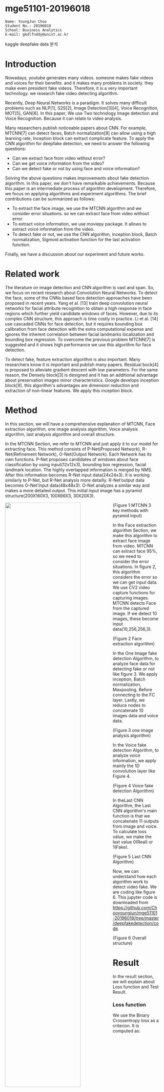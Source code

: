 # mge51101-20196018

```
Name: YoungJun Choo  
Student No.: 20196018  
School: Business Analytics  
E-mail: gkdlfnddy@unist.ac.kr  

```

kaggle deepfake data 분석

# Introduction
Nowadays, youtube generates many videos. someone makes fake videos and voices for their benefits. and it makes many problems in society. they make even president fake videos. Therefore, it is a very important technology. we research fake video detecting algorithm.

Recently, Deep Neural Networks is a paradigm. It solves many difficult problems such as NLP[1], S2S[2], Image Detection[3][4], Voice Recognition, MOT[5], GAN[6]. In this paper, We use Two technology Image detection and Voice Recognition. Because it can relate to video analysis.

Many researchers publish noticeable papers about CNN. For example, MTCNN[7] can detect faces, Batch normalization[8] can allow using a high learning rate, Inception block can extract complicate feature. To apply the CNN algorithm for deepfake detection, we need to answer the following questions:

- Can we extract face from video without error?
- Can we get voice information from the video?
- Can we detect fake or not by using face and voice information?

Solving the above questions makes improvements about fake detection algorithm. In this paper, we don't have remarkable achievements. Because this paper is an intermediate process of algorithm development. Therefore, we focus on applying algorithms and experiment algorithms. The brief contributions can be summarized as follows:

- To extract the face image, we use the MTCNN algorithm and we consider error situations. so we can extract face from video without error.
- To extract voice information, we use moviepy package. It allows to extract voice information from the video.
- To detect fake or not, we use the CNN algorithm, inception block, Batch normalization, Sigmoid activation function for the last activation function.

Finally, we have a discussion about our experiment and future works.

# Related work

The literature on image detection and CNN algorithm is vast and span. So, we focus on recent research about Convolution Neural Networks. To detect the face,  some of the CNNs based face detection approaches have been proposed in recent years. Yang et al. [13] train deep convolution neural networks for facial attribute recognition to obtain a high response in face regions which further yield candidate windows of faces. However, due to its complex CNN structure, this approach is time costly in practice. Li et al. [14] use cascaded CNNs for face detection, but it requires bounding box calibration from face detection with the extra computational expense and ignores the inherent correlation between facial landmarks localization and bounding box regression. To overcome the previous problem MTCNN[7] is suggested and it shows high performance we use this algorithm for face detection.

To detect fake, feature extraction algorithm is also important. Many researchers know it is important and publish many papers. Residual bock[4] is proposed to alleviate gradient descent with low parameters. For the same reason, the Densely block[3] is designed and it has an additional advantage about preservation images minor characteristics. Google develops inception block[9]. this algorithm's advantages are dimension reduction and extraction of non-linear features. We apply this inception block. 

# Method

 In this section, we will have a comprehensive explanation of MTCNN, Face extraction algorithm, one image analysis algorithm, Voice analysis algorithm, last analysis algorithm and overall structure.

In the MTCNN Section, we refer to MTCNN and just apply it to our model for extracting face. This method consists of P-Net(Proposed Network), R-Net(Refinement Network), O-Net(Output Network). Each Network has its own functions. P-Net proposes candidates of windows about face classification by using input(12x12x3), bounding box regression, facial landmark location. The highly overlapped information is merged by NMS. After this information becomes R-Net input data(24x24x3). It is working similarly to P-Net, but R-Net analysis more detailly. R-Net’output data becomes O-Net’input data(48x48x3). O-Net analyzes a similar way and makes a more detailed output. This initial input image has a pyramid structure(200X160X3, 100X66X3, 30X20X3).

<img src="./image/extractingmethod.png" width="70%" height="70%" style="float:left">

(Figure 1 MTCNN 3 key methods with pyramid input)

In the Face extraction algorithm Section, we make this algorithm to extract face image from video. MTCNN can extract face 95%, so we need to consider the error situations. In figure 2, this algorithm considers the error so we can get input data. We use CV2 video capture functions for capturing images. MTCNN detects Face from the captured image. If we detect 10 images, these become input data(10,256,256,3).

<img src="./image/Faceextractiondetail.png" width="50%" height="50%" style="float:left">

(Figure 2 Face extraction algorithm)

In the One Image fake detection Algorithm, to analyze face data for detecting fake or not like figure 3. We apply inception, Batch normalization, Maxpooling. Before connecting to the FC layer. Lastly, we reduce nodes to concatenate 10 images data and voice data.

<img src="./image/oneimageAlgorithm.png" width="50%" height="50%" style="float:left">

(Figure 3 one image analysis algorithm)

In the Voice fake detection Algorithm, to analyze voice information, we apply mainly the 1D convolution layer like Figure 4. 

<img src="./image/VoiceCNNalgorithm.png" width="50%" height="50%" style="float:left">

(Figure 4 Voice fake detection Algorithm)

In theLast CNN Algorithm, the Last CNN algorithm's main function is that we concatenate 11 outputs from image and voice. To calculate loss value, we make the last value 0(Real) or 1(Fake).

<img src="./image/lastCNNalgorithm.png" width="50%" height="50%" style="float:left">

(Figure 5 Last CNN Algorithm)

Now, we can understand how each algorithm work to detect video fake. We are coding like figure 6. This jupyter code is downloaded from https://github.com/Chooyoungjun/mge51101-20196018/tree/master/deepfakedetection/code.

<img src="./image/Video분석전체구조.png" width="80%" height="80%" style="float:left">

(Figure 6 Overall structure)

# Result
In the result section, we will explain about Loss function and Test Result. 
### Loss function
We use the Binary Crossentropy loss as a criterion. It is computed as:

![equation](https://latex.codecogs.com/gif.latex?-%5Cfrac%7B1%7D%7BN%7D%5Csum_%7Bi%3D1%7D%5EN%20%5By_i%20%5Clog%28%5Chat%7By%7D_i%29&plus;%281-y_i%29%20%5Clog%281-%5Chat%7By%7D_i%29%5D)

This loss function can calculate large value when the prediction is wrong. For example, the ground truth is 0 and the prediction value is 0.9. The loss is 1. If the prediction value is 0.99, the loss is 2. If the prediction value is 0.1, the loss is 0.0457. Likewise, this loss function can calculate the exact loss value for training. That is why we choose this loss function.
### Test Result
In this project, the loss function is criterion and metrics. This information can check the [Kaggle evaluation]( https://www.kaggle.com/c/deepfake-detection-challenge/overview/evaluation, "kaggle link"). 
In my cases, the loss value is 0.6974. it isn’t a good performance. We will discuss results and future works in the conclusion section.
|epoch|learning rate|
|------|---|
|280|0.00001|

Train loss & validation loss

<img src="./image/trainloss.png" width="50%" height="50%" style="float:left">


# Conclusion

Our final result 0.6974 is lower than 0.19207. Because our results are too low, we analyze the cause. We find two reasons. The first reason is that we use Batch Normalization. The second reason is that we need to apply a reasonable algorithm to detect fake videos. Batch Normalization properly works in enough batch size, but we use too big size image and deep algorithm to use large batch size. We just apply the inception block. It isn’t enough to detect fake videos.
Our future research is that we will apply proper normalization and more advanced algorithms. Batch Normalization is replaced by Group Normalization[10]. Group Normalization doesn’t relate to Batch size. We can predict that Group normalization allows us to use a large learning rate and alleviate gradient vanishing. We will try to apply attention[11], residual mechanism, gating mechanism[12], densely block, and lastly my research algorithm. We refer BAM to apply attention. Attention can highlight important positions to detect fake. 2D convolution gating block function is the same as Attention. My algorithm is writing now in this year. I will publish this algorithm. My algorithm is for 1D convolution. So I have the plan to make my algorithm to 2D convolution. After all tests, we will ensemble all algorithms.

Below Example snapshot is my papers part of time series attention function like this example I will apply algorithm to detect fake.
<img src="./image/mypaperAttentionpart.png" width="70%" height="70%" style="float:left">
<img src="./image/mypaperAttentionpart2.png" width="70%" height="70%" style="float:left">

# Reference
[1]	W. Yin, K. Kann, M. Yu, and H. Schütze, “Comparative Study of CNN and RNN for Natural Language Processing,” Feb. 2017, Accessed: May 25, 2020. [Online]. Available: http://arxiv.org/abs/1702.01923.

[2]	I. Sutskever Google, O. Vinyals Google, and Q. V Le Google, “Sequence to Sequence Learning with Neural Networks.” Accessed: May 25, 2020. [Online]. Available: http://papers.nips.cc/paper/5346-sequence-to-sequence-learning-with-neural-.

[3]	G. Huang, Z. Liu, L. Van Der Maaten, and K. Q. Weinberger, “Densely Connected Convolutional Networks,” 2017. Accessed: Apr. 01, 2020. [Online]. Available: https://github.com/liuzhuang13/DenseNet.

[4]	K. He, X. Zhang, S. Ren, and J. Sun, “Deep Residual Learning for Image Recognition,” 2016. Accessed: Apr. 01, 2020. [Online]. Available: http://image-net.org/challenges/LSVRC/2015/.

[5]	Y. Xu, A. Osep, Y. Ban, R. Horaud, L. Leal-Taixe, and X. Alameda-Pineda, “How To Train Your Deep Multi-Object Tracker,” Jun. 2019, Accessed: Jun. 07, 2020. [Online]. Available: http://arxiv.org/abs/1906.06618.

[6]	C. Ledig et al., “Photo-Realistic Single Image Super-Resolution Using a Generative Adversarial Network,” 2017.

[7]	K. Zhang, Z. Zhang, Z. Li, and Y. Qiao, “Joint Face Detection and Alignment using Multi-task Cascaded Convolutional Networks,” IEEE Signal Process. Lett., vol. 23, no. 10, pp. 1499–1503, Apr. 2016, doi: 10.1109/LSP.2016.2603342.

[8]	S. Ioffe and C. Szegedy, “Batch normalization: Accelerating deep network training by reducing internal covariate shift,” in 32nd International Conference on Machine Learning, ICML 2015, 2015, vol. 1, pp. 448–456.

[9]	C. Szegedy, S. Ioffe, V. Vanhoucke, A. A.-T. A. conference on, and  undefined 2017, “Inception-v4, inception-resnet and the impact of residual connections on learning,” aaai.org, Accessed: Jun. 07, 2020. [Online]. Available: https://www.aaai.org/ocs/index.php/AAAI/AAAI17/paper/viewPaper/14806.

[10]	Y. Wu and K. He, “Group Normalization,” 2018.

[11]	J. Park, S. Woo, J.-Y. Lee, and I. S. Kweon, “BAM: Bottleneck Attention Module,” Br. Mach. Vis. Conf. 2018, BMVC 2018, Jul. 2018, Accessed: May 25, 2020. [Online]. Available: http://arxiv.org/abs/1807.06514.

[12]	J. Gehring, M. Auli, D. Grangier, D. Yarats, and Y. N. Dauphin, “Convolutional Sequence to Sequence Learning,” 2017. Accessed: Apr. 01, 2020. [Online]. Available: https://dl.acm.org/citation.cfm?id=3305510.

[13] S. Yang, P. Luo, C. C. Loy, and X. Tang, “From facial parts responses to
face detection: A deep learning approach,” in IEEE International Conference on Computer Vision, 2015, pp. 3676-3684.

[14] H. Li, Z. Lin, X. Shen, J. Brandt, and G. Hua, “A convolutional neural
network cascade for face detection,” in IEEE Conference on Computer
Vision and Pattern Recognition, 2015, pp. 5325-5334.

